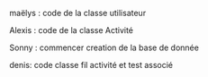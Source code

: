 maëlys : code de la classe utilisateur 

Alexis : code de la classe Activité

Sonny : commencer creation de la base de donnée 

denis: code classe fil activité et test associé
